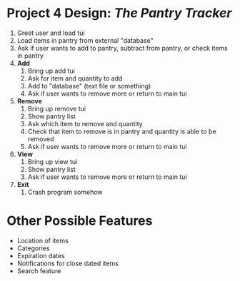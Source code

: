 # Project 4 Design: *The Pantry Tracker*

1. Greet user and load tui
1. Load items in pantry from external "database"
1. Ask if user wants to add to pantry, subtract from pantry, or check items in pantry
1. **Add**
	1. Bring up add tui
	1. Ask for item and quantity to add
	1. Add to "database" (text file or something)
	1. Ask if user wants to remove more or return to main tui
1. **Remove**
	1. Bring up remove tui
	1. Show pantry list
	1. Ask which item to remove and quantity
	1. Check that item to remove is in pantry and quantity is able to be removed
	1. Ask if user wants to remove more or return to main tui
1. **View**
	1. Bring up view tui
	1. Show pantry list
	1. Ask if user wants to remove more or return to main tui
1. **Exit**
	1. Crash program somehow

# Other Possible Features
* Location of items
* Categories
* Expiration dates
* Notifications for close dated items
* Search feature

